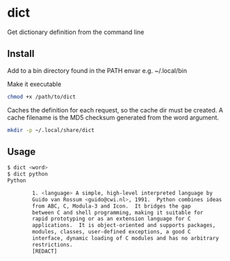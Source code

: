 # dict

Get dictionary definition from the command line

## Install
Add to a bin directory found in the PATH envar e.g. ~/.local/bin

Make it executable
```bash
chmod +x /path/to/dict
```

Caches the definition for each request, so the cache dir must be created.
A cache filename is the MD5 checksum generated from the word argument.
```bash
mkdir -p ~/.local/share/dict
```

## Usage
```bash
$ dict <word>
$ dict python    
Python

        1. <language> A simple, high-level interpreted language by
        Guido van Rossum <guido@cwi.nl>, 1991.  Python combines ideas
        from ABC, C, Modula-3 and Icon.  It bridges the gap
        between C and shell programming, making it suitable for
        rapid prototyping or as an extension language for C
        applications.  It is object-oriented and supports packages,
        modules, classes, user-defined exceptions, a good C
        interface, dynamic loading of C modules and has no arbitrary
        restrictions.
        [REDACT]
```

